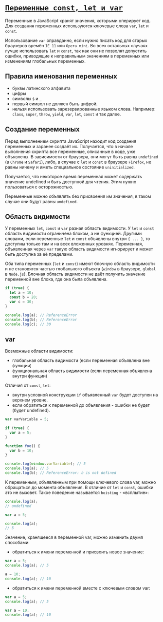# [`Переменные const, let и var`](../index.md)

Переменные в JavaScript хранят значения, которыми оперирует код. Для создания переменных используются ключевые слова `var`, `let` и `const`.

Использование `var` оправданно, если нужно писать код для старых браузеров времён `IE 11` или `Opera mini`. Во всех остальных случаях лучше использовать `let` и `const`, так как они не позволят допустить ошибки, приводящие к неправильным значениям в переменных или изменениям глобальных переменных.

## Правила именования переменных

- буквы латинского алфавита
- цифры
- символы `$` и `_`
- первый символ не должен быть цифрой.
- нельзя использовать зарезервированные языком слова. Например: `class`, `super`, `throw`, `yield`, `var`, `let`, `const` и так далее.

## Создание переменных

Перед выполнением скрипта JavaScript находит код создания переменных и заранее создаёт их. Получается, что в начале выполнения скрипта все переменные, описанные в коде, уже объявлены. В зависимости от браузера, они могут быть равны `undefined` (в `Chrome` и `Safari`), либо, в случае с `let` и `const` в браузере `Firefox`, не равны ничему и иметь специальное состояние `uninitialized`.

Получается, что некоторое время переменная может содержать значение undefined и быть доступной для чтения. Этим нужно пользоваться с осторожностью.

Переменные можно объявлять без присвоения им значения, в таком случае они будут равны `undefined`.

## Область видимости

У переменных `let`, `const` и `var` разная область видимости. У `let` и `const` область видимости ограничена блоком, а не функцией. Другими словами, если переменные `let` и `const` объявлены внутри `{ ... }`, то доступны только там и на всех вложенных уровнях. Переменная, объявленная через `var` такую область видимости игнорирует и может быть доступна за её пределами.

Оба типа переменных (`let` и `const`) имеют блочную область видимости и не становятся частью глобального объекта (`window` в браузере, `global` в `Node.js`). Блочная область видимости не даёт получить значение переменной вне блока, где она была объявлена.

```js
if (true) {
  let a = 10;
  const b = 20;
  var c = 30;
}

console.log(a); // ReferenceError
console.log(b); // ReferenceError
console.log(c); // 30
```

## var

Возможные области видимости:

- глобальная область видимости (если переменная объявлена вне функции)
- функциональная область видимости (если переменная объявлена внутри функции)

Отличия от `const`, `let`:

- внутри условной конструкции `if` объявленный `var` будет доступен на верхнем уровне.
- если обратиться к переменной до объявления - ошибки не будет (будет undefined).

```js
var varVariable = 5;

if (true) {
  var a = 5;
}

function foo() {
  var b = 10;
}

console.log(window.varVariable); // 5
console.log(a); // 5
console.log(b); // ReferenceError: b is not defined
```

К переменным, объявленным при помощи ключевого слова var, можно обращаться до момента объявления. В отличие от `let` и `const`, ошибки это не вызовет. Такое поведение называется `hoisting` - «всплытие»:

```js
console.log(a);
// undefined

var a = 5;

console.log(a);
// 5
```

Значение, хранящееся в переменной var, можно изменить двумя способами:

- обратиться к имени переменной и присвоить новое значение:

```js
var a = 5;
console.log(a); // 5

a = 10;
console.log(a); // 10
```

- обратиться к имени переменной вместе с ключевым словом var:

```js
var a = 5;
console.log(a); // 5

var a = 10;
console.log(a); // 10
```
